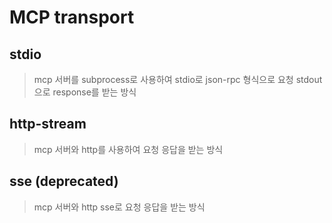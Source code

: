 # MCP transport

## stdio

> mcp 서버를 subprocess로 사용하여 stdio로 json-rpc 형식으로 요청 stdout으로 response를 받는 방식

## http-stream

> mcp 서버와 http를 사용하여 요청 응답을 받는 방식

## sse (deprecated)

> mcp 서버와 http sse로 요청 응답을 받는 방식
